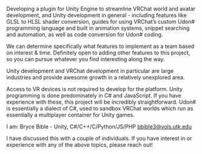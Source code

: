 Developing a plugin for Unity Engine to streamline VRChat world and avatar development, and Unity development in general - including features like GLSL to HLSL shader conversion, guides for using VRChat’s custom Udon# programming language and built in animation systems, snippet searching and automation, as well as code conversion for Udon# coding.

We can determine specifically what features to implement as a team based on interest & time. Definitely open to adding other features to this project, so you can pursue whatever you find interesting along the way.

Unity development and VRChat development in particular are large industries and provide awesome growth in a relatively unexplored area.

Access to VR devices is not required to develop for the platform.
Unity programming is done predominately in C# and JavaScript. If you have experience with these, this project will be incredibly straightforward.
Udon# is essentially a dialect of C#, used to sandbox VRChat worlds which run as essentially a multiplayer container for Unity games.

I am: Bryce Bible - Unity, C#/C++/C/Python/JS/PHP
bbible3@vols.utk.edu

I have discussed this with a couple of individuals. If you have interest in or experience with any of the above topics, please reach out!
